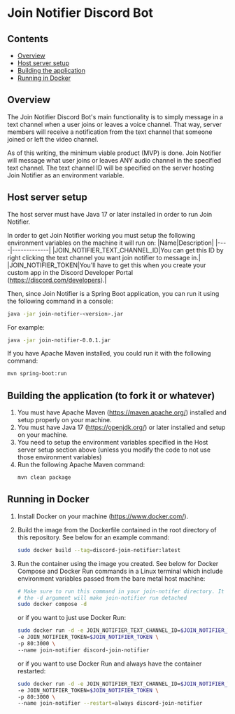# Join Notifier Discord Bot
## Contents
 - [Overview](#overview) 
 - [Host server setup](#host-server-setup) 
 - [Building the application](#building-the-application-to-fork-it-or-whatever)
 - [Running in Docker](#running-in-docker)
## Overview
The Join Notifier Discord Bot's main functionality is to simply message in a text channel when a user joins or leaves a voice channel. That way, server members will receive a notification from the text channel that someone joined or left the video channel.

As of this writing, the minimum viable product (MVP) is done. Join Notifier will message what user joins or leaves ANY audio channel in the specified text channel. The text channel ID will be specified on the server hosting Join Notifier as an environment variable.

## Host server setup
The host server must have Java 17 or later installed in order to run Join Notifier.

In order to get Join Notifier working you must setup the following environment variables on the machine it will run on:
|Name|Description|
|----|-------------|
|JOIN_NOTIFIER_TEXT_CHANNEL_ID|You can get this ID by right clicking the text channel you want join notifier to message in.|
|JOIN_NOTIFIER_TOKEN|You'll have to get this when you create your custom app in the Discord Developer Portal (https://discord.com/developers).|

Then, since Join Notifier is a Spring Boot application, you can run it using the following command in a console:
```sh
java -jar join-notifier-<version>.jar
```

For example:
```sh
java -jar join-notifier-0.0.1.jar
```

If you have Apache Maven installed, you could run it with the following command:
```sh
mvn spring-boot:run
```

## Building the application (to fork it or whatever)
1. You must have Apache Maven (https://maven.apache.org/) installed and setup properly on your machine.
2. You must have Java 17 (https://openjdk.org/) or later installed and setup on your machine.
3. You need to setup the environment variables specified in the Host server setup section above (unless you modify the code to not use those environment variables)
4. Run the following Apache Maven command:
    ```sh
    mvn clean package
    ```

## Running in Docker
1. Install Docker on your machine (https://www.docker.com/). 
2. Build the image from the Dockerfile contained in the root directory of this repository. See below for an example command:
   ```sh
   sudo docker build --tag=discord-join-notifier:latest
   ```
3. Run the container using the image you created. See below for Docker Compose and Docker Run commands in a Linux terminal which include environment variables passed from the bare metal host machine:

    ```sh
    # Make sure to run this command in your join-notifer directory. It uses the compose.yaml
    # the -d argument will make join-notifier run detached
    sudo docker compose -d
    ```
    or if you want to just use Docker Run:
    ```sh
    sudo docker run -d -e JOIN_NOTIFIER_TEXT_CHANNEL_ID=$JOIN_NOTIFIER_TEXT_CHANNEL_ID \
    -e JOIN_NOTIFIER_TOKEN=$JOIN_NOTIFIER_TOKEN \
    -p 80:3000 \
    --name join-notifier discord-join-notifier
    ```
    or if you want to use Docker Run and always have the container restarted:
    ```sh
    sudo docker run -d -e JOIN_NOTIFIER_TEXT_CHANNEL_ID=$JOIN_NOTIFIER_TEXT_CHANNEL_ID \
    -e JOIN_NOTIFIER_TOKEN=$JOIN_NOTIFIER_TOKEN \
    -p 80:3000 \
    --name join-notifier --restart=always discord-join-notifier
    ```
    
